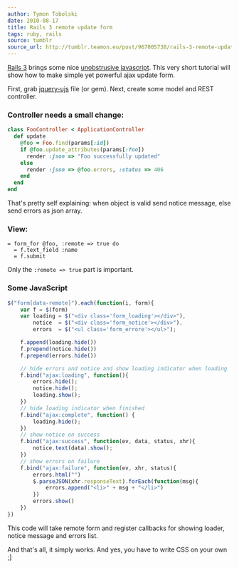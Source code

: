 ```yaml
---
author: Tymon Tobolski
date: 2010-08-17
title: Rails 3 remote update form
tags: ruby, rails
source: tumblr
source_url: http://tumblr.teamon.eu/post/967005738/rails-3-remote-update-form
---
```


[Rails 3](http://rubyonrails.org) brings some nice [unobstrusive javascript](http://www.simonecarletti.com/blog/2010/06/unobtrusive-javascript-in-rails-3/). This very short tutorial will show how to make simple yet powerful ajax update form.

First, grab <a href="http://github.com/rails/jquery-ujs">jquery-ujs</a> file (or gem). Next, create some model and REST controller.

### Controller needs a small change:
```ruby
class FooController < ApplicationController
  def update
    @foo = Foo.find(params[:id])
    if @foo.update_attributes(params[:foo])
      render :json => "Foo successfully updated"
    else
      render :json => @foo.errors, :status => 406
    end
  end
end
```

That's pretty self explaining: when object is valid send notice message, else send errors as json array.

### View:
```haml
= form_for @foo, :remote => true do
  = f.text_field :name
  = f.submit
```

Only the `:remote => true` part is important.

### Some JavaScript
```js
$("form[data-remote]").each(function(i, form){
    var f = $(form)
    var loading = $("<div class='form_loading'></div>"),
        notice  = $("<div class='form_notice'></div>"),
        errors  = $("<ul class='form_errore'></ul>");

    f.append(loading.hide())
    f.prepend(notice.hide())
    f.prepend(errors.hide())

    // hide errors and notice and show loading indicator when loading
    f.bind("ajax:loading", function(){
        errors.hide();
        notice.hide();
        loading.show();
    })
    // hide loading indicator when finished
    f.bind("ajax:complete", function() {
        loading.hide();
    })
    // show notice on success
    f.bind("ajax:success", function(ev, data, status, xhr){
        notice.text(data).show();
    })
    // show errors on failure
    f.bind("ajax:failure", function(ev, xhr, status){
        errors.html("")
        $.parseJSON(xhr.responseText).forEach(function(msg){
            errors.append("<li>" + msg + "</li>")
        })
        errors.show()
    })
})
```
This code will take remote form and register callbacks for showing loader, notice message and errors list.

And that's all, it simply works. And yes, you have to write CSS on your own ;]
